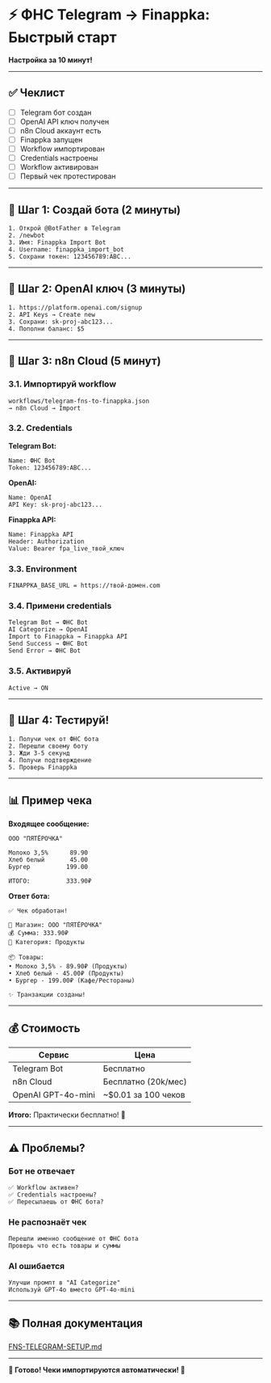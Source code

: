 # ⚡ ФНС Telegram → Finappka: Быстрый старт

**Настройка за 10 минут!**

---

## ✅ Чеклист

- [ ] Telegram бот создан
- [ ] OpenAI API ключ получен
- [ ] n8n Cloud аккаунт есть
- [ ] Finappka запущен
- [ ] Workflow импортирован
- [ ] Credentials настроены
- [ ] Workflow активирован
- [ ] Первый чек протестирован

---

## 🚀 Шаг 1: Создай бота (2 минуты)

```
1. Открой @BotFather в Telegram
2. /newbot
3. Имя: Finappka Import Bot
4. Username: finappka_import_bot
5. Сохрани токен: 123456789:ABC...
```

---

## 🔑 Шаг 2: OpenAI ключ (3 минуты)

```
1. https://platform.openai.com/signup
2. API Keys → Create new
3. Сохрани: sk-proj-abc123...
4. Пополни баланс: $5
```

---

## 📡 Шаг 3: n8n Cloud (5 минут)

### 3.1. Импортируй workflow

```
workflows/telegram-fns-to-finappka.json
→ n8n Cloud → Import
```

### 3.2. Credentials

**Telegram Bot:**
```
Name: ФНС Bot
Token: 123456789:ABC...
```

**OpenAI:**
```
Name: OpenAI
API Key: sk-proj-abc123...
```

**Finappka API:**
```
Name: Finappka API
Header: Authorization
Value: Bearer fpa_live_твой_ключ
```

### 3.3. Environment

```
FINAPPKA_BASE_URL = https://твой-домен.com
```

### 3.4. Примени credentials

```
Telegram Bot → ФНС Bot
AI Categorize → OpenAI
Import to Finappka → Finappka API
Send Success → ФНС Bot
Send Error → ФНС Bot
```

### 3.5. Активируй

```
Active → ON
```

---

## 🧪 Шаг 4: Тестируй!

```
1. Получи чек от ФНС бота
2. Перешли своему боту
3. Жди 3-5 секунд
4. Получи подтверждение
5. Проверь Finappka
```

---

## 📊 Пример чека

**Входящее сообщение:**
```
ООО "ПЯТЁРОЧКА"

Молоко 3,5%      89.90
Хлеб белый       45.00
Бургер          199.00

ИТОГО:          333.90₽
```

**Ответ бота:**
```
✅ Чек обработан!

🏪 Магазин: ООО "ПЯТЁРОЧКА"
💰 Сумма: 333.90₽
📁 Категория: Продукты

📦 Товары:
• Молоко 3,5% - 89.90₽ (Продукты)
• Хлеб белый - 45.00₽ (Продукты)
• Бургер - 199.00₽ (Кафе/Рестораны)

✨ Транзакции созданы!
```

---

## 💰 Стоимость

| Сервис | Цена |
|--------|------|
| Telegram Bot | Бесплатно |
| n8n Cloud | Бесплатно (20k/мес) |
| OpenAI GPT-4o-mini | ~$0.01 за 100 чеков |

**Итого:** Практически бесплатно! 🎉

---

## ⚠️ Проблемы?

### Бот не отвечает
```
✅ Workflow активен?
✅ Credentials настроены?
✅ Пересылаешь от ФНС бота?
```

### Не распознаёт чек
```
Перешли именно сообщение от ФНС бота
Проверь что есть товары и суммы
```

### AI ошибается
```
Улучши промпт в "AI Categorize"
Используй GPT-4o вместо GPT-4o-mini
```

---

## 📚 Полная документация

[FNS-TELEGRAM-SETUP.md](./FNS-TELEGRAM-SETUP.md)

---

**🎊 Готово! Чеки импортируются автоматически! 🤖**
